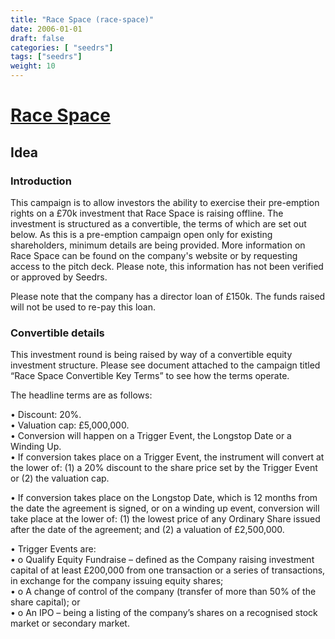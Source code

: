 ```yaml
---
title: "Race Space (race-space)"
date: 2006-01-01
draft: false
categories: [ "seedrs"]
tags: ["seedrs"]
weight: 10
---
```


# [Race Space](https://www.seedrs.com/race-space)

## Idea

### Introduction

This campaign is to allow investors the ability to exercise their pre-emption rights on a £70k investment that Race Space is raising offline. The investment is structured as a convertible, the terms of which are set out below. As this is a pre-emption campaign open only for existing shareholders, minimum details are being provided. More information on Race Space can be found on the company's website or by requesting access to the pitch deck. Please note, this information has not been verified or approved by Seedrs.

Please note that the company has a director loan of £150k. The funds raised will not be used to re-pay this loan.

### Convertible details

This investment round is being raised by way of a convertible equity investment structure. Please see document attached to the campaign titled “Race Space Convertible Key Terms” to see how the terms operate.

The headline terms are as follows:

• Discount: 20%. <br>• Valuation cap: £5,000,000. <br>• Conversion will happen on a Trigger Event, the Longstop Date or a Winding Up. <br>• If conversion takes place on a Trigger Event, the instrument will convert at the lower of: (1) a 20% discount to the share price set by the Trigger Event or (2) the valuation cap.

• If conversion takes place on the Longstop Date, which is 12 months from the date the agreement is signed, or on a winding up event, conversion will take place at the lower of: (1) the lowest price of any Ordinary Share issued after the date of the agreement; and (2) a valuation of £2,500,000.

• Trigger Events are: <br>• o Qualify Equity Fundraise – defined as the Company raising investment capital of at least £200,000 from one transaction or a series of transactions, in exchange for the company issuing equity shares; <br>• o A change of control of the company (transfer of more than 50% of the share capital); or <br>• o An IPO – being a listing of the company’s shares on a recognised stock market or secondary market.

